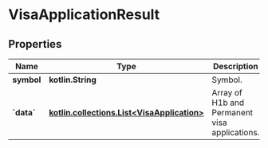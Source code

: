 
# VisaApplicationResult

## Properties
Name | Type | Description | Notes
------------ | ------------- | ------------- | -------------
**symbol** | **kotlin.String** | Symbol. |  [optional]
**&#x60;data&#x60;** | [**kotlin.collections.List&lt;VisaApplication&gt;**](VisaApplication.md) | Array of H1b and Permanent visa applications. |  [optional]



